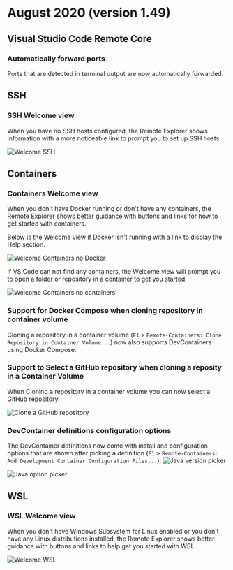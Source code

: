 # August 2020 (version 1.49)

## Visual Studio Code Remote Core

### Automatically forward ports

Ports that are detected in terminal output are now automatically forwarded.

## SSH

### SSH Welcome view

When you have no SSH hosts configured, the Remote Explorer shows information with a more noticeable link to prompt you to set up SSH hosts.

![Welcome SSH](images/1_49/welcome-ssh.png)

## Containers

### Containers Welcome view

When you don't have Docker running or don't have any containers, the Remote Explorer shows better guidance with buttons and links for how to get started with containers.

Below is the Welcome view if Docker isn't running with a link to display the Help section.

![Welcome Containers no Docker](images/1_49/welcome-containers-no-docker.gif)

If VS Code can not find any containers, the Welcome view will prompt you to open a folder or repository in a container to get you started.

![Welcome Containers no containers](images/1_49/welcome-containers-docker.png)

### Support for Docker Compose when cloning repository in container volume

Cloning a repository in a container volume (`F1` > `Remote-Containers: Clone Repository in Container Volume...`) now also supports DevContainers using Docker Compose.

### Support to Select a GitHub repository when cloning a reposity in a Container Volume

When Cloning a repository in a container volume you can now select a GitHub repository.

![Clone a GitHub repository](images/1_49/clone-github-repo.png)


### DevContainer definitions configuration options

The DevContainer definitions now come with install and configuration options that are shown after picking a definition (`F1` > `Remote-Containers: Add Development Container Configuration Files...`):
![Java version picker](images/1_49/java-version-picker.png)

![Java option picker](images/1_49/java-option-picker.png)

## WSL

### WSL Welcome view

When you don't have Windows Subsystem for Linux enabled or you don't have any Linux distributions installed, the Remote Explorer shows better guidance with buttons and links to help get you started with WSL.

![Welcome WSL](images/1_49/welcome-wsl.png)